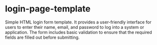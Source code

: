 # login-page-template
Simple HTML login form template. It provides a user-friendly interface for users to enter their name, email, and password to log into a system or application. The form includes basic validation to ensure that the required fields are filled out before submitting.
